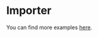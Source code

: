 # Importer

<!-- == imptr: getting-started-install / begin from: ../../docs/getting-started/install.md#[homebrew-install] == -->
<!-- == imptr: getting-started-install / end == -->

<!-- == imptr: getting-started-example-short / begin from: ../../docs/getting-started/examples.md#1~51 == -->
<!-- == imptr: getting-started-example-short / end == -->

You can find more examples [here](https://github.com/upsidr/importer/blob/main/docs/getting-started/examples.md).

<!-- == imptr: getting-started-github-action / begin from: ../../docs/getting-started/github-actions.md#1~32 == -->
<!-- == imptr: getting-started-github-action / end == -->

<!-- == imptr: some_random_note / begin from: ../../docs/template/_lorem.md#5~12 == -->
<!-- == imptr: some_random_note / end == -->

<!-- == imptr: import_from_proposal / begin from: ../../Proposal.md#5~8 == -->
<!-- == imptr: import_from_proposal / end == -->
